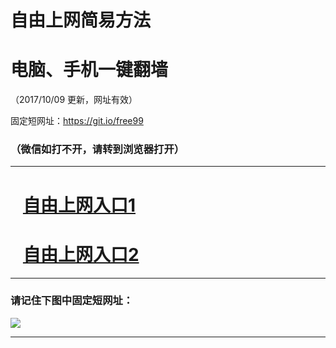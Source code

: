 ﻿# 自由上网简易方法

# 电脑、手机一键翻墙

（2017/10/09 更新，网址有效）

固定短网址：https://git.io/free99

### （微信如打不开，请转到浏览器打开）


***





# &nbsp;&nbsp; <a href="http://ft609226569.fwq-tz-1001.info/fwqtz01.html?t=100900126948 " target="_blank">自由上网入口1</a>
# &nbsp;&nbsp; <a href="http://ft1086413946.fwq-tz-1002.info/fwqtz02.html?t=100900117131 " target="_blank">自由上网入口2</a>
***

### 请记住下图中固定短网址：

<img src="https://s3-us-west-2.amazonaws.com/fwq-1001/yjfq-20170905okok.png" /> 


***

